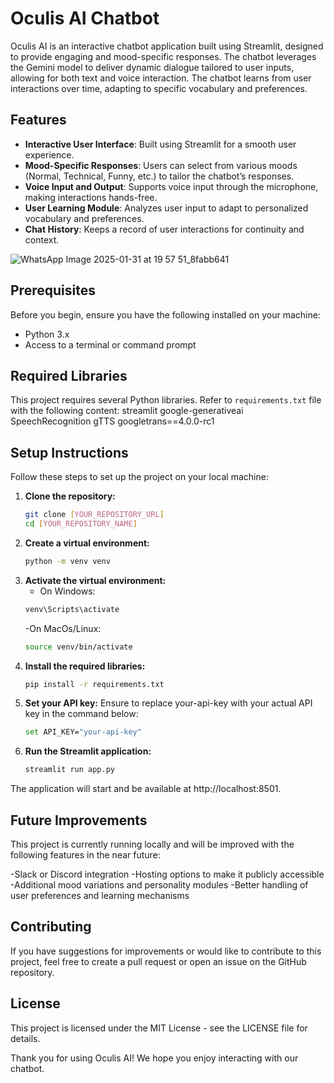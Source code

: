 # Oculis AI Chatbot

Oculis AI is an interactive chatbot application built using Streamlit, designed to provide engaging and mood-specific responses. The chatbot leverages the Gemini model to deliver dynamic dialogue tailored to user inputs, allowing for both text and voice interaction. The chatbot learns from user interactions over time, adapting to specific vocabulary and preferences.

## Features

- **Interactive User Interface**: Built using Streamlit for a smooth user experience.
- **Mood-Specific Responses**: Users can select from various moods (Normal, Technical, Funny, etc.) to tailor the chatbot’s responses.
- **Voice Input and Output**: Supports voice input through the microphone, making interactions hands-free.
- **User Learning Module**: Analyzes user input to adapt to personalized vocabulary and preferences.
- **Chat History**: Keeps a record of user interactions for continuity and context.

![WhatsApp Image 2025-01-31 at 19 57 51_8fabb641](https://github.com/user-attachments/assets/295cc17f-78d9-42bb-bddc-f35af4e0340b)


## Prerequisites

Before you begin, ensure you have the following installed on your machine:

- Python 3.x
- Access to a terminal or command prompt

## Required Libraries

This project requires several Python libraries. Refer to `requirements.txt` file with the following content:
streamlit google-generativeai SpeechRecognition gTTS googletrans==4.0.0-rc1

## Setup Instructions

Follow these steps to set up the project on your local machine:

1. **Clone the repository:**
   ```bash
   git clone [YOUR_REPOSITORY_URL]
   cd [YOUR_REPOSITORY_NAME]
   ```
2. **Create a virtual environment:**
   ```bash
   python -m venv venv
   ```
3. **Activate the virtual environment:**
   - On Windows:
   ```bash
   venv\Scripts\activate
   ```
   -On MacOs/Linux:
   ```bash
   source venv/bin/activate
   ```
4. **Install the required libraries:**
   ```bash
   pip install -r requirements.txt
   ```
5. **Set your API key:** Ensure to replace your-api-key with your actual API key in the command below:
   ```bash
   set API_KEY="your-api-key"
   ```
6. **Run the Streamlit application:**
   ```bash
   streamlit run app.py
   ```
The application will start and be available at http://localhost:8501.

## Future Improvements
This project is currently running locally and will be improved with the following features in the near future:

-Slack or Discord integration
-Hosting options to make it publicly accessible
-Additional mood variations and personality modules
-Better handling of user preferences and learning mechanisms

## Contributing
If you have suggestions for improvements or would like to contribute to this project, feel free to create a pull request or open an issue on the GitHub repository.

## License
This project is licensed under the MIT License - see the LICENSE file for details.

Thank you for using Oculis AI! We hope you enjoy interacting with our chatbot.
   



